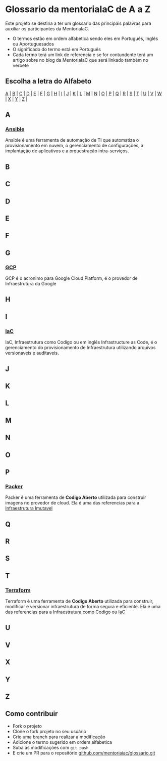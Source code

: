 # Glossario da mentoriaIaC de A a Z

Este projeto se destina a ter um glossario das principais palavras para auxiliar os participantes da MentoriaIaC.

* O termos estão em ordem alfabetica sendo eles em Português, Inglês ou Aportuguesados
* O significado do termo está em Português
* Cada termo terá um link de referencia e se for contundente terá um artigo sobre no blog da MentoriaIaC que será linkado também no verbete

## Escolha a letra do Alfabeto

[A](##a) | [B](##b) | [C](##c) | [D](##d) | [E](##e) | [F](##f) | [G](##g) | [H](##h) | [I](##i) | [J](##j) | [K](##k) | [L](##l) | [M](##m) | [N](##n) | [O](##o) | [P](##p) | [Q](##q) | [R](##r) | [S](##s) | [T](##t) | [U](##u) | [V](##v) | [W](##w) | [X](##x) | [Y](##y) | [Z](##z) |

## A

### [Ansible](https://docs.ansible.com/)

Ansible é uma ferramenta de automação de TI que automatiza o provisionamento em nuvem, o gerenciamento de configurações, a implantação de aplicativos e a orquestração intra-serviços.

## B

## C

## D

## E

## F

## G

### [GCP](https://cloud.google.com/docs?hl=pt-br)

GCP é o acronimo para Google Cloud Platform, é o provedor de Infraestrutura da Google

## H

## I

### [IaC](https://pt.wikipedia.org/wiki/Infraestrutura_como_C%C3%B3digo)

IaC, Infraestrutura como Codigo ou em inglês Infrastructure as Code, é o gerenciamento do provisionamento de Infraestrutura utilizando arquivos versionaveis e auditaveis.

## J

## K

## L

## M

## N


## O

## P

### [Packer](https://www.packer.io/docs)

Packer é uma ferramenta de **Codigo Aberto** utilizada para construir imagens no provedor de cloud. Ela é uma das referencias para a [Infraestrutura Imutavel](###Infraestrutura-Imutavel)

## Q

## R

## S

## T

### [Terraform](https://www.terraform.io/intro/index.html)

Terraform é uma ferramenta de **Codigo Aberto** utilizada para construir, modificar e versionar infraestrutura de forma segura e eficiente. Ela é uma das referencias para a Infraestrutura como Codigo ou [IaC](###IaC)

## U

## V

## X

## Y

## Z

## Como contribuir

* Fork o projeto
* Clone o fork projeto no seu usuário
* Crie uma branch para realizar a modificação
* Adicione o termo sugerido em ordem alfabetica
* Suba as modificações com `git push`
* E crie um PR para o repositório [github.com/mentoriaiac/glossario.git](https://github.com/mentoriaiac/glossario.git)
